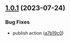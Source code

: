

## [1.0.1](https://github.com/MarshallChang/Manyi-transformer/compare/v1.4.0...v1.0.1) (2023-07-24)


### Bug Fixes

* publish action ([a7b19c0](https://github.com/MarshallChang/Manyi-transformer/commit/a7b19c00a89fd921e62486dd10152cfb7243e058))